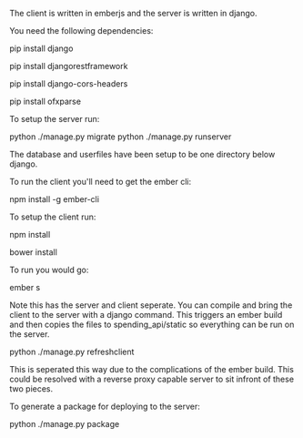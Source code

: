 The client is written in emberjs and the server is written in django.

You need the following dependencies:

pip install django

pip install djangorestframework

pip install django-cors-headers

pip install ofxparse


To setup the server run:

python ./manage.py migrate
python ./manage.py runserver

The database and userfiles have been setup to be one directory below django.


To run the client you'll need to get the ember cli:

npm install -g ember-cli

To setup the client run:

npm install

bower install

To run you would go:

ember s


Note this has the server and client seperate.  You can compile and bring the client to the server with a django command.  This triggers an ember build and then copies
the files to spending_api/static so everything can be run on the server.

python ./manage.py refreshclient

This is seperated this way due to the complications of the ember build.  This could be resolved with a reverse proxy capable server to sit infront of these two pieces.

To generate a package for deploying to the server:

python ./manage.py package


